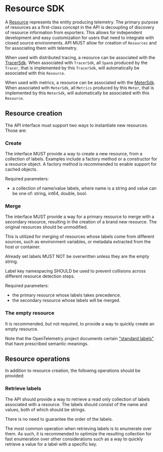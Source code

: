 # Resource SDK

A [Resource](overview.md#resources) represents the entity producing telemetry.
The primary purpose of resources as a first-class concept in the API is
decoupling of discovery of resource information from exporters. This allows for
independent development and easy customization for users that need to integrate
with closed source environments. API MUST allow for creation of `Resources` and
for associating them with telemetry.

When used with distributed tracing, a resource can be associated with the
[TracerSdk](sdk-tracing.md#tracer-sdk). When associated with `TracerSdk`, all
`Span`s produced by the `Tracer`, that is implemented by this `TracerSdk`, will
automatically be associated with this `Resource`.

When used with metrics, a resource can be associated with the
[MeterSdk](sdk-metrics.md#meter-sdk). When associated with `MeterSdk`, all
`Metrics` produced by this `Meter`, that is implemented by this `MeterSdk`, will
automatically be associated with this `Resource`.

## Resource creation

The API interface must support two ways to instantiate new resources. Those are:

### Create

The interface MUST provide a way to create a new resource, from a collection of
labels. Examples include a factory method or a constructor for a resource
object. A factory method is recommended to enable support for cached objects.

Required parameters:

- a collection of name/value labels, where name is a string and value can be one
  of: string, int64, double, bool.

### Merge

The interface MUST provide a way for a primary resource to merge with a
secondary resource, resulting in the creation of a brand new resource. The
original resources should be unmodified.

This is utilized for merging of resources whose labels come from different
sources, such as environment variables, or metadata extracted from the host or
container.

Already set labels MUST NOT be overwritten unless they are the empty string.

Label key namespacing SHOULD be used to prevent collisions across different
resource detection steps.

Required parameters:

- the primary resource whose labels takes precedence.
- the secondary resource whose labels will be merged.

### The empty resource

It is recommended, but not required, to provide a way to quickly create an empty
resource.

Note that the OpenTelemetry project documents certain ["standard
labels"](data-semantic-conventions.md) that have prescribed semantic meanings.

## Resource operations

In addition to resource creation, the following operations should be provided:

### Retrieve labels

The API should provide a way to retrieve a read only collection of labels
associated with a resource. The labels should consist of the name and values,
both of which should be strings.

There is no need to guarantee the order of the labels.

The most common operation when retrieving labels is to enumerate over them. As
such, it is recommended to optimize the resulting collection for fast
enumeration over other considerations such as a way to quickly retrieve a value
for a label with a specific key.
